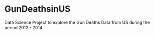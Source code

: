 # GunDeathsinUS
Data Science Project to explore the Gun Deaths Data from US during the period 2012 - 2014
